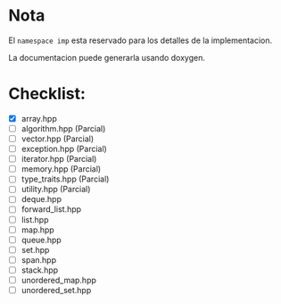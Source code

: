 Nota
====

El `namespace imp` esta reservado para los detalles de la implementacion.

La documentacion puede generarla usando doxygen.

Checklist:
==========


* [X] array.hpp
* [ ] algorithm.hpp (Parcial)
* [ ] vector.hpp (Parcial)
* [ ] exception.hpp (Parcial)
* [ ] iterator.hpp (Parcial)
* [ ] memory.hpp (Parcial)
* [ ] type_traits.hpp (Parcial)
* [ ] utility.hpp (Parcial)
* [ ] deque.hpp
* [ ] forward_list.hpp
* [ ] list.hpp
* [ ] map.hpp
* [ ] queue.hpp
* [ ] set.hpp
* [ ] span.hpp
* [ ] stack.hpp
* [ ] unordered_map.hpp
* [ ] unordered_set.hpp
